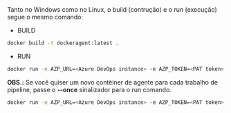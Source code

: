 ## 

Tanto no Windows como no Linux, o build (contrução) e o run (execução) segue o mesmo comando:

- BUILD
```bash
docker build -t dockeragent:latest .
```

- RUN
```bash
docker run -e AZP_URL=<Azure DevOps instance> -e AZP_TOKEN=<PAT token> -e AZP_AGENT_NAME=mydockeragent dockeragent:latest
```
**OBS.:** Se você quiser um novo contêiner de agente para cada trabalho de pipeline, passe o **--once** sinalizador para o run comando.
```bash
docker run -e AZP_URL=<Azure DevOps instance> -e AZP_TOKEN=<PAT token> -e AZP_AGENT_NAME=mydockeragent dockeragent:latest --once
```